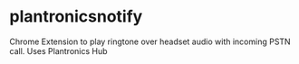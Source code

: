 # plantronicsnotify
Chrome Extension to play ringtone over headset audio with incoming PSTN call.  Uses Plantronics Hub
